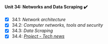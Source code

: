 #### Unit 34: Networks and Data Scraping :heavy_check_mark:

- [X] 34.1: _Network architecture_
- [X] 34.2: _Computer networks, tools and security_
- [X] 34.3: _Data Scraping_
- [X] 34.4: [_Project - Tech news_](https://github.com/tryber/sd-011-tech-news/pull/72)
